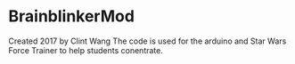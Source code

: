 # BrainblinkerMod
Created 2017 by Clint Wang
The code is used for the arduino and Star Wars Force Trainer to help students conentrate.
